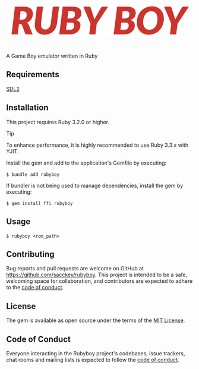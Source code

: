 <br>
<p align="center">
  <img src="/resource/logo/logo.svg" width="480px">
</p>
<br>

A Game Boy emulator written in Ruby

## Requirements
[SDL2](https://wiki.libsdl.org/SDL2/Installation)

## Installation

This project requires Ruby 3.2.0 or higher.

> [!TIP]
> To enhance performance, it is highly recommended to use Ruby 3.3.x with YJIT.

Install the gem and add to the application's Gemfile by executing:

    $ bundle add rubyboy

If bundler is not being used to manage dependencies, install the gem by executing:

    $ gem install ffi rubyboy

## Usage

    $ rubyboy <rom_path>

## Contributing

Bug reports and pull requests are welcome on GitHub at https://github.com/sacckey/rubyboy. This project is intended to be a safe, welcoming space for collaboration, and contributors are expected to adhere to the [code of conduct](https://github.com/sacckey/rubyboy/blob/main/CODE_OF_CONDUCT.md).

## License

The gem is available as open source under the terms of the [MIT License](https://opensource.org/licenses/MIT).

## Code of Conduct

Everyone interacting in the Rubyboy project's codebases, issue trackers, chat rooms and mailing lists is expected to follow the [code of conduct](https://github.com/sacckey/rubyboy/blob/main/CODE_OF_CONDUCT.md).
